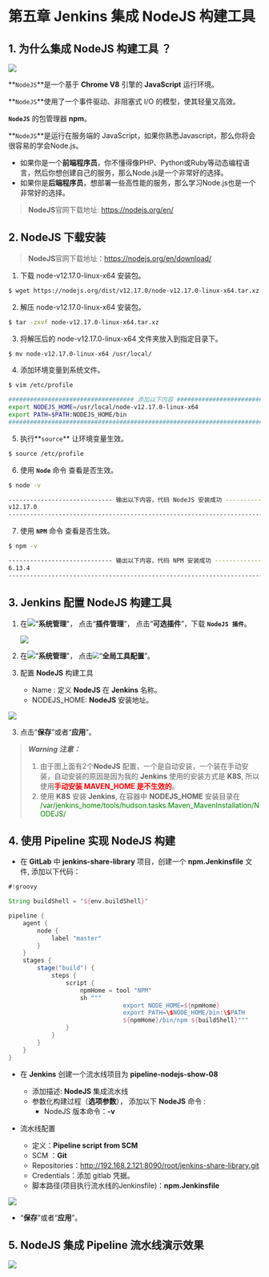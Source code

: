 # 第五章 Jenkins 集成 NodeJS 构建工具

## 1. 为什么集成 NodeJS 构建工具 ？

<img src=".../../../docs/.vuepress/public/jenkins/integration/jenkins_integration_nodejs.png" style="zoom:100%;" />

**`NodeJS`**是一个基于 **Chrome V8** 引擎的 **JavaScript** 运行环境。

**`NodeJS`**使用了一个事件驱动、非阻塞式 I/O 的模型，使其轻量又高效。

**`NodeJS`** 的包管理器 **npm**。

**`NodeJS`**是运行在服务端的 JavaScript，如果你熟悉Javascript，那么你将会很容易的学会Node.js。

- 如果你是一个**前端程序员**，你不懂得像PHP、Python或Ruby等动态编程语言，然后你想创建自己的服务，那么Node.js是一个非常好的选择。
- 如果你是**后端程序员**，想部署一些高性能的服务，那么学习Node.js也是一个非常好的选择。

> **NodeJS**官网下载地址: https://nodejs.org/en/

## 2. NodeJS 下载安装

> **NodeJS**官网下载地址：https://nodejs.org/en/download/

1. 下载 node-v12.17.0-linux-x64 安装包。

```bash
$ wget https://nodejs.org/dist/v12.17.0/node-v12.17.0-linux-x64.tar.xz
```

2. 解压 node-v12.17.0-linux-x64 安装包。

```bash
$ tar -zxvf node-v12.17.0-linux-x64.tar.xz
```

3. 将解压后的 node-v12.17.0-linux-x64 文件夹放入到指定目录下。

```bash
$ mv node-v12.17.0-linux-x64 /usr/local/
```

4. 添加环境变量到系统文件。

```bash
$ vim /etc/profile

################################### 添加以下内容 ################################################
export NODEJS_HOME=/usr/local/node-v12.17.0-linux-x64
export PATH=$PATH:NODEJS_HOME/bin
###############################################################################################
```

5. 执行**`source`** 让环境变量生效。

```bash
$ source /etc/profile
```

6.  使用 **`Node`** 命令 查看是否生效。

```bash
$ node -v 

----------------------------- 输出以下内容，代码 NodeJS 安装成功 ----------------------------------
v12.17.0
-----------------------------------------------------------------------------------------------
```

7. 使用 **`NPM`** 命令 查看是否生效。

```bash
$ npm -v 

----------------------------- 输出以下内容，代码 NPM 安装成功 ----------------------------------
6.13.4
-----------------------------------------------------------------------------------------------
```

## 3. Jenkins 配置 NodeJS 构建工具

1. 在<img src=".../../../docs/.vuepress/public/jenkins/integration/jenkins_system_button.png" style="zoom:100%;" />“**系统管理**"， 点击“**插件管理**”， 点击“**可选插件**”，下载 **`NodeJS 插件`**。

   <img src=".../../../docs/.vuepress/public/jenkins/jenkins_nodejs_pluging.png" style="zoom:100%;" />

2. 在<img src=".../../../docs/.vuepress/public/jenkins/integration/jenkins_system_button.png" style="zoom:100%;" />“**系统管理**"， 点击<img src=".../../../docs/.vuepress/public/jenkins/integration/jenkins_system_global_config_button.png" style="zoom:80%;" />“**全局工具配置**”。

3. 配置 **NodeJS** 构建工具
   - Name : 定义 **NodeJS** 在 **Jenkins** 名称。
   - NODEJS_HOME: **NodeJS** 安装地址。

<img src=".../../../docs/.vuepress/public/jenkins/integration/jenkins_global_nodejs_config.png" style="zoom:100%;" />



3. 点击“**保存**”或者“**应用**”。

>***Warning 注意：***
>
>1. 由于图上面有2个**NodeJS** 配置，一个是自动安装，一个装在手动安装，自动安装的原因是因为我的 **Jenkins** 使用的安装方式是 **K8S**, 所以使用<font color="red"><b>手动安装 MAVEN_HOME 是不生效的</b></font>。
>2. 使用 **K8S** 安装 **Jenkins**,  在容器中 **NODEJS_HOME** 安装目录在 <font color="green">/var/jenkins_home/tools/hudson.tasks.Maven_MavenInstallation/NODEJS/</font>



## 4. 使用 Pipeline 实现 NodeJS 构建 

- 在 **GitLab** 中 **jenkins-share-library** 项目，创建一个 **npm.Jenkinsfile** 文件, 添加以下代码：

```groovy
#!groovy

String buildShell = "${env.buildShell}"

pipeline {
    agent {
        node {
            label "master"
        }
    }
    stages {
        stage("build") {
            steps {
                script {
                    npmHome = tool "NPM"
                    sh """
                                export NODE_HOME=${npmHome}
                                export PATH=\$NODE_HOME/bin:\$PATH
                                ${npmHome}/bin/npm ${buildShell}"""
                }
            }
        }
    }
}
```



- 在 **Jenkins** 创建一个流水线项目为 **pipeline-nodejs-show-08**
  - 添加描述:  **NodeJS** 集成流水线
  - 参数化构建过程（**选项参数**）， 添加以下 **NodeJS** 命令 :
    - NodeJS 版本命令：**-v**

- 流水线配置
  - 定义：**Pipeline script from SCM**
  - SCM ：**Git**
  - Repositories：http://192.168.2.121:8090/root/jenkins-share-library.git
  - Credentials：添加 gitlab 凭据。
  - 脚本路径(项目执行流水线的Jenkinsfile)：**npm.Jenkinsfile**

<img src=".../../../docs/.vuepress/public/jenkins/integration/jenkins_pipeline_project_config_01.png" style="zoom:100%;" />



- “**保存**”或者“**应用**”。



## 5. NodeJS 集成 Pipeline 流水线演示效果

<img src=".../../../docs/.vuepress/public/jenkins/integration/jenkins_integration_nodejs_show.gif" style="zoom:100%;" />